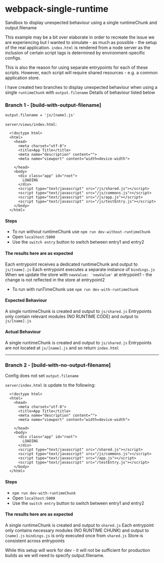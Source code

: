 # webpack-single-runtime
Sandbox to display unexpected behaviour using a single runtimeChunk and output.filename

This example may be a bit over elaborate in order to recreate the issue we are experiencing but I wanted to simulate - as much as possible - the setup of the real application. `index.html` is rendered from a node server as the inclusion of certain script tags is determined by environment-specific configs.

This is also the reason for using separate entrypoints for each of these scripts. However, each script will require shared resources - e.g. a common application store.

I have created two branches to display unexpected behaviour when using a single `runtimeChunk` with `output.filename`
Details of behaviour listed below

### Branch 1 - [build-with-output-filename]
`output.filename = 'js/[name].js'`

`server/views/index.html`:
```
  <!doctype html>
  <html>
    <head>
      <meta charset="utf-8">
      <title>App Title</title>
      <meta name="description" content="">
      <meta name="viewport" content="width=device-width">

    </head>
    <body>
      <div class="app" id="root">
        LOADING
      </div>
      <script type="text/javascript" src="/js/shared.js"></script>
      <script type="text/javascript" src="/js/commons.js"></script>
      <script type="text/javascript" src="/js/app.js"></script>
      <script type="text/javascript" src="/js/testEntry.js"></script>
    </body>
  </html>
```

#### Steps
  - To run without runtimeChunk use `npm run dev-without-runtimeChunk`
  - Open `localhost:5000` 
  - Use the `switch entry` button to switch between entry1 and entry2
  
#### The results here are as expected
Each entrypoint receives a dedicated runtimeChunk and output to `js/[name].js` 
Each entrypoint executes a separate instance of `bindings.js` 
When we update the store with `newValue: 'newValue'` at entrypoint1 - the change is not reflected in the store at entrypoint2

  - To run with runTimeChunk use `npm run dev-with-runtimeChunk`

#### Expected Behaviour
A single runtimeChunk is created and output to `js/shared.js`
Entrypoints only contain relevant modules (NO RUNTIME CODE) and output to `js/[name].js`

#### Actual Behaviour
A single runtimeChunk is created and output to `js/shared.js`
Entrypoints are not located at `js/[name].js` and so return `index.html`



------


### Branch 2 - [build-with-no-output-filename]

Config does not set `output.filename`

`server/index.html` is update to the following:
```
  <!doctype html>
  <html>
    <head>
      <meta charset="utf-8">
      <title>App Title</title>
      <meta name="description" content="">
      <meta name="viewport" content="width=device-width">

    </head>
    <body>
      <div class="app" id="root">
        LOADING
      </div>
      <script type="text/javascript" src="/shared.js"></script>
      <script type="text/javascript" src="/js/commons.js"></script>
      <script type="text/javascript" src="/app.js"></script>
      <script type="text/javascript" src="/testEntry.js"></script>
    </body>
  </html>
```

#### Steps
  - `npm run dev-with-runtimeChunk`
  - Open `localhost:5000` 
  - Use the `switch entry` button to switch between entry1 and entry2
  
#### The results here are as expected
A single runtimeChunk is created and output to `shared.js`
Each entrypoint only contains necessary modules (NO RUNTIME CHUNK) and output to `[name].js` 
`bindings.js` is only executed once from `shared.js`
Store is consistent across entrypoints

While this setup will work for dev - it will not be sufficient for production builds as we will need to specify output.filename.
